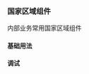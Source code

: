 ### 国家区域组件

内部业务常用国家区域组件

#### 基础用法

<collapsible codeStr="<bt-country>测试</bt-country>">
<bt-country :list="[ { label: '中国', value: 1 }, { label: '美国', value: 2 }, { label: '英国', value: 3 }, { label: '德国', value: 4 } ]" 
:listStyle="{ border: '1px solid rgba(215, 215, 215, 1)', borderRadius: '4px', backgroundColor: '#fff', boxShadow: '0 2px 12px 0 rgb(0 0 0 / 10%)' }" :rowStyle
="{color:'#000'}"></bt-country>
</collapsible>

#### 调试

<bt-market-drawer tableContentHeight="300px"></bt-market-drawer>
